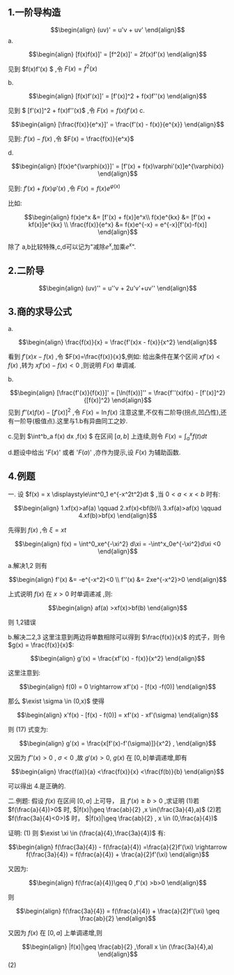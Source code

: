 ## 1.一阶导构造


$$\begin{align}
    (uv)' = u'v + uv'
\end{align}$$
a.

$$\begin{align}
    [f(x)f(x)]' = [f^2(x)]' = 2f(x)f'(x)
\end{align}$$

见到 $f(x)f'(x) $ ,令 $F(x) = f^2(x)$


b.

$$\begin{align}
    [f(x)f'(x)]' = [f'(x)]^2 + f(x)f''(x)
\end{align}$$

见到 $ [f'(x)]^2 + f(x)f''(x)$ ,令 $F(x) = f(x)f'(x)$
c.

$$\begin{align}
    [\frac{f(x)}{e^x}]' = \frac{f'(x) - f(x)}{e^{x}}
\end{align}$$

见到: $f'(x) - f(x)$ ,令 $F(x) = \frac{f(x)}{e^x}$


d.

$$\begin{align}
    [f(x)e^{\varphi(x)}]' = [f'(x) + f(x)\varphi'(x)]e^{\varphi(x)}
\end{align}$$

见到: $f'(x) + f(x)\varphi'(x)$ ,令 $F(x) = f(x)e^{\varphi(x)}$

比如:

$$\begin{align}
    f(x)e^x &= [f'(x) + f(x)]e^x\\
    f(x)e^{kx} &= [f'(x) + kf(x)]e^{kx} \\
    \frac{f(x)}{e^x} &= f(x)e^{-x} = e^{-x}[f'(x)-f(x)]
\end{align}$$

除了 a,b比较特殊,c,d可以记为"减除$e^x$,加乘$e^x$".

## 2.二阶导


$$\begin{align}
    (uv)'' = u''v + 2u'v'+uv''
\end{align}$$


## 3.商的求导公式
a.

$$\begin{align}
    \frac{f(x)}{x} = \frac{f'(x)x - f(x)}{x^2}
\end{align}$$

看到 $f'(x)x - f(x)$ ,令 $F(x)=\frac{f(x)}{x}$,例如:
给出条件在某个区间 $xf'(x)<f(x)$ ,转为 $xf'(x) - f(x)<0$ ,则说明 $F(x)$ 单调减.

b.

$$\begin{align}
    [\frac{f'(x)}{f(x)}]' = [\ln(f(x))]'' = \frac{f''(x)f(x) - [f'(x)]^2}{[f(x)]^2}
\end{align}$$
见到 $f''(x)f(x) - [f'(x)]^2$ ,令 $F(x) = \ln f(x)$
注意这里,不仅有二阶导(拐点,凹凸性),还有一阶导(极值点).这里与1.b有异曲同工之妙.



c.见到 $\int^b_a f(x) dx ,f(x) $ 在区间 $[a,b]$ 上连续,则令 $F(x) = \int^x_a f(t) dt$

d.题设中给出 '$F(x)$' 或者 '$F(a)$' ,亦作为提示,设 $F(x)$ 为辅助函数.


## 4.例题
一.
设 $f(x) = x \displaystyle\int^0_1 e^{-x^2t^2}dt $ ,当 $0<a<x<b$ 时有:

$$\begin{align}
    1.xf(x)>af(a) \qquad 2.xf(x)<bf(b)\\
    3.xf(a)>af(x) \qquad 4.xf(b)>bf(x)
\end{align}$$

先得到 $f(x)$ ,令 $\xi = xt$

$$\begin{align}
    f(x) = \int^0_xe^{-\xi^2} d\xi = -\int^x_0e^{-\xi^2}d\xi <0
\end{align}$$

a.解决1,2
则有

$$\begin{align}
    f'(x) &= -e^{-x^2}<0 \\
    f''(x) &= 2xe^{-x^2}>0
\end{align}$$

上式说明 $f(x)$ 在 $x>0$ 时单调递减 ,则:

$$\begin{align}
    af(a) >xf(x)>bf(b)
\end{align}$$

则 1,2错误

b.解决二2,3
这里注意到两边将单数相除可以得到 $\frac{f(x)}{x}$ 的式子，则令 $g(x) = \frac{f(x)}{x}$:

$$\begin{align}
    g'(x) = \frac{xf'(x) - f(x)}{x^2}
\end{align}$$

这里注意到:

$$\begin{align}
    f(0) = 0 \rightarrow xf'(x)  - [f(x) -f(0)]
\end{align}$$

那么 $\exist \sigma \in (0,x)$ 使得

$$\begin{align}
    x'f(x) - [f(x) - f(0)] = xf'(x) - xf'(\sigma)
\end{align}$$

则 $(17)$ 式变为:

$$\begin{align}
    g'(x) = \frac{x[f'(x)-f'(\sigma)]}{x^2} , 
\end{align}$$

又因为 $f''(x)>0$ , $\sigma<0$ ,故 $g'(x)>0$, $g(x)$ 在 $[0,b]$单调递增,即有

$$\begin{align}
    \frac{f(a)}{a} <\frac{f(x)}{x} <\frac{f(b)}{b} 
\end{align}$$

可以得出 4.是正确的.


二.例题:
假设 $f(x)$ 在区间 $[0,a]$ 上可导， 且 $f'(x)\geq b >0$ ,求证明
(1)若 $f(\frac{a}{4})>0$ 时, $|f(x)|\geq \frac{ab}{2} ,x \in(\frac{3a}{4},a)$
(2)若 $f(\frac{3a}{4}<0>)$ 时， $|f(x)|\geq \frac{ab}{2} , x \in (0,\frac{a}{4})$

证明:
(1)
则 $\exist \xi \in (\frac{a}{4},\frac{3a}{4})$ 有:

$$\begin{align}
    f(\frac{3a}{4}) - f(\frac{a}{4}) =\frac{a}{2}f'(\xi) \rightarrow f(\frac{3a}{4}) = f(\frac{a}{4}) + \frac{a}{2}f'(\xi) 
\end{align}$$

又因为:

$$\begin{align}
    f(\frac{a}{4})\geq 0 ,f'(x) >b>0 
\end{align}$$

则

$$\begin{align}
    f(\frac{3a}{4}) = f(\frac{a}{4}) + \frac{a}{2}f'(\xi) \geq \frac{ab}{2} 
\end{align}$$

又因为 $f(x)$ 在 $[0,a]$ 上单调递增,则

$$\begin{align}
    |f(x)|\geq \frac{ab}{2} ,\forall x \in (\frac{3a}{4},a)
\end{align}$$
(2)